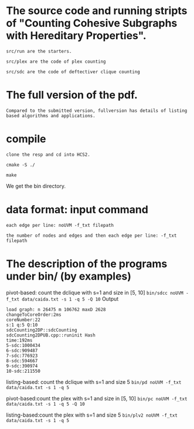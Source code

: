 # The source code and running stripts of "Counting Cohesive Subgraphs with Hereditary Properties".

`src/run are the starters.`

`src/plex are the code of plex counting`

`src/sdc are the code of deftectiver clique counting`

# The full version of the pdf.

`Compared to the submitted version, fullversion has details of listing based algorithms and applications.`


# compile

`clone the resp and cd into HCS2.`

`cmake -S ./`

`make`

We get the bin directory.

# data format: input command

`each edge per line: noUVM -f_txt filepath`

`the number of nodes and edges and then each edge per line: -f_txt filepath`

#  The description of the programs under bin/ (by examples)


pivot-based: count the dclique with s=1 and size in [5, 10] 
`bin/sdcc noUVM -f_txt data/caida.txt -s 1 -q 5 -Q 10`
Output

```
load graph: n 26475 m 106762 maxD 2628
changeToCoreOrder:2ms
coreNumber:22
s:1 q:5 Q:10
sdcCounting2DP::sdcCounting
sdcCounting2DPUB.cpp::runinit Hash
time:192ms
5-sdc:1000434
6-sdc:909487
7-sdc:776923
8-sdc:594667
9-sdc:390974
10-sdc:211550
```

listing-based: count the dclique with s=1 and size 5
`bin/pd noUVM -f_txt data/caida.txt -s 1 -q 5`

pivot-based:count the plex with s=1 and size in [5, 10] 
`bin/pc noUVM -f_txt data/caida.txt -s 1 -q 5 -Q 10`

listing-based:count the plex with s=1 and size 5
`bin/plv2 noUVM -f_txt data/caida.txt -s 1 -q 5`